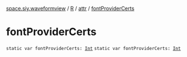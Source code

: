 [space.siy.waveformview](../../index.md) / [R](../index.md) / [attr](index.md) / [fontProviderCerts](./font-provider-certs.md)

# fontProviderCerts

`static var fontProviderCerts: `[`Int`](https://kotlinlang.org/api/latest/jvm/stdlib/kotlin/-int/index.html)
`static var fontProviderCerts: `[`Int`](https://kotlinlang.org/api/latest/jvm/stdlib/kotlin/-int/index.html)